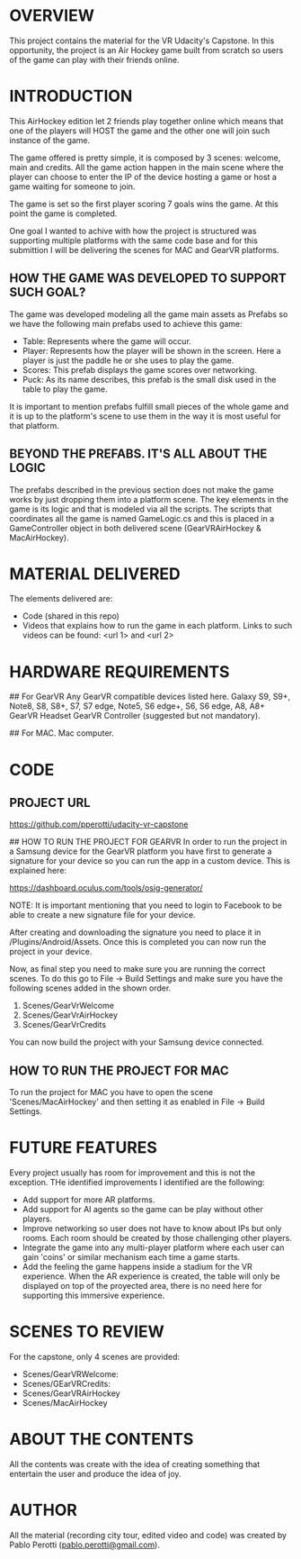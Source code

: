 # OVERVIEW
This project contains the material for the VR Udacity's Capstone. In this opportunity, the project is an Air Hockey game built from scratch so users of the game can play with their friends online. 

# INTRODUCTION
This AirHockey edition let 2 friends play together online which means that one of the players will HOST the game and the other one will join such instance of the game. 

The game offered is pretty simple, it is composed by 3 scenes: welcome, main  and credits. All the game action happen in the main scene where the player can choose to enter the IP of the device hosting a game or host a game waiting for someone to join.

The game is set so the first player scoring 7 goals wins the game. At this point the game is completed. 

One goal I wanted to achive with how the project is structured was supporting multiple platforms with the same code base and for this submittion I will be delivering the scenes for MAC and GearVR platforms. 

## HOW THE GAME WAS DEVELOPED TO SUPPORT SUCH GOAL?
The game was developed modeling all the game main assets as Prefabs so we have the following main prefabs used to achieve this game: 
- Table: Represents where the game will occur. 
- Player: Represents how the player will be shown in the screen. Here a player is just the paddle he or she uses to play the game. 
- Scores: This prefab displays the game scores over networking. 
- Puck: As its name describes, this prefab is the small disk used in the table to play the game.

It is important to mention prefabs fulfill small pieces of the whole game and it is up to the platform's scene to use them in the way it is most useful for that platform. 

## BEYOND THE PREFABS. IT'S ALL ABOUT THE LOGIC
The prefabs described in the previous section does not make the game works by just dropping them into a platform scene. The key elements in the game is its logic and that is modeled via all the scripts. The scripts that coordinates all the game is named GameLogic.cs and this is placed in a GameController object in both delivered scene (GearVRAirHockey & MacAirHockey).

# MATERIAL DELIVERED
The elements delivered are: 
- Code (shared in this repo)
- Videos that explains how to run the game in each platform. Links to such videos can be found: <url 1> and <url 2>

# HARDWARE REQUIREMENTS

## For GearVR
Any GearVR compatible devices listed here. Galaxy S9, S9+, Note8, S8, S8+, S7, S7 edge, Note5, S6 edge+, S6, S6 edge, A8, A8+
GearVR Headset
GearVR Controller (suggested but not mandatory).

## For MAC.
Mac computer.

# CODE

## PROJECT URL
https://github.com/pperotti/udacity-vr-capstone

## HOW TO RUN THE PROJECT FOR GEARVR
In order to run the project in a Samsung device for the GearVR platform you have first to generate a signature for your device so you can run the app in a custom device. This is explained here: 

https://dashboard.oculus.com/tools/osig-generator/

NOTE: It is important mentioning that you need to login to Facebook to be able to create a new signature file for your device.  

After creating and downloading the signature you need to place it in <project>/Plugins/Android/Assets. Once this is completed you can now run the project in your device.

Now, as final step you need to make sure you are running the correct scenes. To do this go to File -> Build Settings and make sure you have the following scenes added in the shown order.
1) Scenes/GearVrWelcome
2) Scenes/GearVrAirHockey
3) Scenes/GearVrCredits

You can now build the project with your Samsung device connected. 

## HOW TO RUN THE PROJECT FOR MAC
To run the project for MAC you have to open the scene 'Scenes/MacAirHockey' and then setting it as enabled in File -> Build Settings.

# FUTURE FEATURES
Every project usually has room for improvement and this is not the exception. THe identified improvements I identified are the following: 
- Add support for more AR platforms.
- Add support for AI agents so the game can be play without other players.
- Improve networking so user does not have to know about IPs but only rooms. Each room should be created by those challenging other players.
- Integrate the game into any multi-player platform where each user can gain 'coins' or similar mechanism each time a game starts. 
- Add the feeling the game happens inside a stadium for the VR experience. When the AR experience is created, the table will only be displayed on top of the proyected area, there is no need here for supporting this immersive experience. 

# SCENES TO REVIEW
For the capstone, only 4 scenes are provided:
- Scenes/GearVRWelcome: 
- Scenes/GEarVRCredits:
- Scenes/GearVRAirHockey
- Scenes/MacAirHockey


# ABOUT THE CONTENTS
All the contents was create with the idea of creating something that entertain the user and produce the idea of joy.

# AUTHOR
All the material (recording city tour, edited video and code) was created by Pablo Perotti (pablo.perotti@gmail.com).